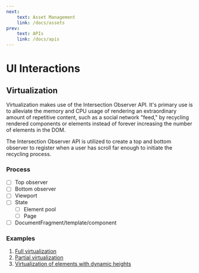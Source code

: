 ```yaml
---
next:
    text: Asset Management
    link: /docs/assets
prev:
    text: APIs
    link: /docs/apis
---
```


<!-- markdownlint-disable MD007 MD010 MD013 MD024 MD033 -->

# UI Interactions

## Virtualization

Virtualization makes use of the Intersection Observer API. It's primary use is to alleviate the memory and CPU usage of rendering an extraordinary amount of repetitive content, such as a social network "feed," by recycling rendered components or elements instead of forever increasing the number of elements in the DOM.

The Intersection Observer API is utilized to create a top and bottom observer to register when a user has scroll far enough to initiate the recycling process.

### Process

- [ ] Top observer
- [ ] Bottom observer
- [ ] Viewport
- [ ] State
    - [ ] Element pool
    - [ ] Page
- [ ] DocumentFragment/template/component

### Examples

1. [Full virtualization](./full-virtualization)
2. [Partial virtualization](./partial-virtualization)
3. [Virtualization of elements with dynamic heights](./dynamic-height-virtualization)
